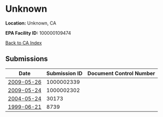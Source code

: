 # Unknown

**Location:** Unknown, CA

**EPA Facility ID:** 100000109474

[Back to CA Index](../../index.md)

## Submissions

| Date | Submission ID | Document Control Number |
|------|--------------|-------------------------|
| [2009-05-26](submissions/1000002339.md) | 1000002339 |  |
| [2009-05-24](submissions/1000002302.md) | 1000002302 |  |
| [2004-05-24](submissions/30173.md) | 30173 |  |
| [1999-06-21](submissions/8739.md) | 8739 |  |
